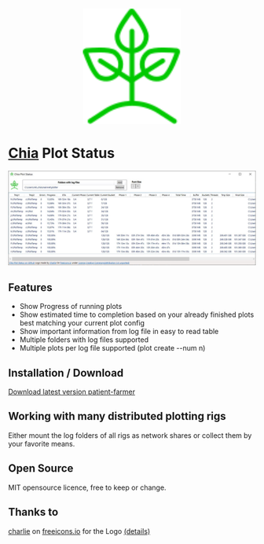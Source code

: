 <p align="center">
  <img width="200" alt="Chia Plot Status Log" src="./Icon%20-%20Color%20changed.svg">
</p>

# [Chia](https://www.chia.net/) Plot Status

![Screenshot](./Screenshot.jpg)

## Features

 - Show Progress of running plots
 - Show estimated time to completion based on your already finished plots best matching your current plot config
 - Show important information from log file in easy to read table
 - Multiple folders with log files supported
 - Multiple plots per log file supported (plot create --num n)

## Installation / Download

[Download latest version patient-farmer](https://grayfallstown.github.io/Chia-Plot-Status/Setup.exe)

## Working with many distributed plotting rigs

Either mount the log folders of all rigs as network shares or collect them by your favorite means.

## Open Source

MIT opensource licence, free to keep or change.

## Thanks to

[charlie](https://freeicons.io/profile/740) on [freeicons.io](https://freeicons.io) for the Logo [(details)](https://github.com/grayfallstown/Chia-Plot-Status/blob/main/Icon%20-%20Readme.txt)
